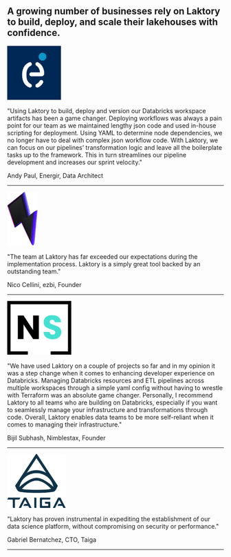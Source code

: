 A growing number of businesses rely on Laktory to build, deploy, and scale 
their lakehouses with confidence.
---

<img src="/images/logos/energir.jpg" alt="energir" style="height:125px;"/>

"Using Laktory to build, deploy and version our Databricks workspace artifacts has been
a game changer. Deploying workflows was always a pain point for our team as we 
maintained lengthy json code and used in-house scripting for deployment. Using YAML to
determine node dependencies, we no longer have to deal with complex json workflow code.
With Laktory, we can focus on our pipelines’ transformation logic and leave all the
boilerplate tasks up to the framework. This in turn streamlines our pipeline 
development and increases our sprint velocity."

Andy Paul, Energir, Data Architect

---

<img src="/images/logos/ezbi.png" alt="ieso" style="height:125px;"/>

"The team at Laktory has far exceeded our expectations during the implementation 
process. Laktory is a simply great tool backed by an outstanding team."

Nico Cellini, ezbi, Founder 

---

<img src="/images/logos/nimblestax.png" alt="mimblestax" style="height:125px;"/>

"We have used Laktory on a couple of projects so far and in my opinion it was a step
change when it comes to enhancing developer experience on Databricks. Managing 
Databricks resources and ETL pipelines across multiple workspaces through a simple yaml
config without having to wrestle with Terraform was an absolute game changer. 
Personally, I recommend Laktory to all teams who are building on Databricks, especially
if you want to seamlessly manage your infrastructure and transformations through code. 
Overall, Laktory enables data teams to be more self-reliant when it comes to managing
their infrastructure."

Bijil Subhash, Nimblestax, Founder

---

<img src="/images/logos/taiga.png" alt="taiga" style="height:125px;"/>

"Laktory has proven instrumental in expediting the establishment of our data science 
platform, without compromising on security or performance."

Gabriel Bernatchez, CTO, Taiga

---

